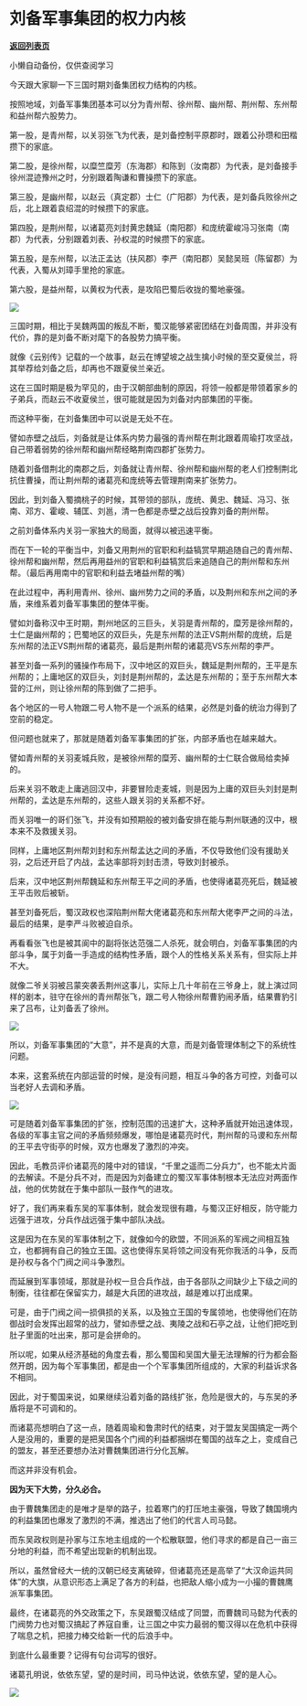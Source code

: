 # 刘备军事集团的权力内核

[**返回列表页**](/gzh/政事堂2019)

小懒自动备份，仅供查阅学习

  

今天跟大家聊一下三国时期刘备集团权力结构的内核。

按照地域，刘备军事集团基本可以分为青州帮、徐州帮、幽州帮、荆州帮、东州帮和益州帮六股势力。

  

第一股，是青州帮，以关羽张飞为代表，是刘备控制平原郡时，跟着公孙瓒和田楷攒下的家底。

第二股，是徐州帮，以糜竺糜芳（东海郡）和陈到（汝南郡）为代表，是刘备接手徐州混迹豫州之时，分别跟着陶谦和曹操攒下的家底。

第三股，是幽州帮，以赵云（真定郡）士仁（广阳郡）为代表，是刘备兵败徐州之后，北上跟着袁绍混的时候攒下的家底。

第四股，是荆州帮，以诸葛亮刘封黄忠魏延（南阳郡）和庞统霍峻冯习张南（南郡）为代表，分别跟着刘表、孙权混的时候攒下的家底。

第五股，是东州帮，以法正孟达（扶风郡）李严（南阳郡）吴懿吴班（陈留郡）为代表，入蜀从刘璋手里抢的家底。

第六股，是益州帮，以黄权为代表，是攻陷巴蜀后收拢的蜀地豪强。

  

![](https://mmbiz.qpic.cn/mmbiz_jpg/rxhS23yu8cMkUxw6DmEmNdAvibhwmoE4TB3RqIBRsyIgESBJia8B1E4hZbCBnRntpGicmKK0MeVo4pq6ia33waCuLQ/640?wx_fmt=jpeg)

  

三国时期，相比于吴魏两国的叛乱不断，蜀汉能够紧密团结在刘备周围，并非没有代价，靠的是刘备不断对麾下的各股势力搞平衡。

  

就像《云别传》记载的一个故事，赵云在博望坡之战生擒小时候的至交夏侯兰，将其举荐给刘备之后，却再也不跟夏侯兰亲近。

  

这在三国时期是极为罕见的，由于汉朝部曲制的原因，将领一般都是带领着家乡的子弟兵，而赵云不收夏侯兰，很可能就是因为刘备对内部集团的平衡。

  

而这种平衡，在刘备集团中可以说是无处不在。  

  

譬如赤壁之战后，刘备就是让体系内势力最强的青州帮在荆北跟着周瑜打攻坚战，自己带着弱势的徐州帮和幽州帮经略荆南四郡扩张势力。

  

随着刘备借荆北的南郡之后，刘备就让青州帮、徐州帮和幽州帮的老人们控制荆北抗住曹操，而让荆州帮的诸葛亮和庞统等去管理荆南来扩张势力。

  

因此，到刘备入蜀摘桃子的时候，其带领的部队，庞统、黄忠、魏延、冯习、张南、邓方、霍峻、辅匡、刘邕，清一色都是赤壁之战后投靠刘备的荆州帮。

  

之前刘备体系内关羽一家独大的局面，就得以被迅速平衡。  

  

而在下一轮的平衡当中，刘备又用荆州的官职和利益犒赏早期追随自己的青州帮、徐州帮和幽州帮，然后再用益州的官职和利益犒赏后来追随自己的荆州帮和东州帮。（最后再用南中的官职和利益去堵益州帮的嘴）  

  

在此过程中，再利用青州、徐州、幽州势力之间的矛盾，以及荆州和东州之间的矛盾，来维系着刘备军事集团的整体平衡。  

  

譬如刘备称汉中王时期，荆州地区的三巨头，关羽是青州帮的，糜芳是徐州帮的，士仁是幽州帮的；巴蜀地区的双巨头，先是东州帮的法正VS荆州帮的庞统，后是东州帮的法正VS荆州帮的诸葛亮，最后是荆州帮的诸葛亮VS东州帮的李严。

  

甚至刘备一系列的骚操作布局下，汉中地区的双巨头，魏延是荆州帮的，王平是东州帮的；上庸地区的双巨头，刘封是荆州帮的，孟达是东州帮的；至于东州帮大本营的江州，则让徐州帮的陈到做了二把手。

  

各个地区的一号人物跟二号人物不是一个派系的结果，必然是刘备的统治力得到了空前的稳定。  

  

但问题也就来了，那就是随着刘备军事集团的扩张，内部矛盾也在越来越大。

  

譬如青州帮的关羽麦城兵败，是被徐州帮的糜芳、幽州帮的士仁联合做局给卖掉的。

  

后来关羽不敢走上庸逃回汉中，非要冒险走麦城，则是因为上庸的双巨头刘封是荆州帮的，孟达是东州帮的，这些人跟关羽的关系都不好。

  

而关羽唯一的哥们张飞，并没有如预期般的被刘备安排在能与荆州联通的汉中，根本来不及救援关羽。

  

同样，上庸地区荆州帮刘封和东州帮孟达之间的矛盾，不仅导致他们没有援助关羽，之后还开启了内战，孟达率部将刘封击溃，导致刘封被杀。

  

后来，汉中地区荆州帮魏延和东州帮王平之间的矛盾，也使得诸葛亮死后，魏延被王平击败后被斩。  

  

甚至刘备死后，蜀汉政权也深陷荆州帮大佬诸葛亮和东州帮大佬李严之间的斗法，最后的结果，是李严斗败被迫自杀。  

  

再看看张飞也是被其阆中的副将张达范强二人杀死，就会明白，刘备军事集团的内部斗争，属于刘备一手造成的结构性矛盾，跟个人的性格关系关系有，但实际上并不大。  

  

就像二爷关羽被吕蒙突袭丢荆州这事儿，实际上几十年前在三爷身上，就上演过同样的剧本，驻守在徐州的青州帮张飞，跟二号人物徐州帮曹豹闹矛盾，结果曹豹引来了吕布，让刘备丢了徐州。  

  

![](https://mmbiz.qpic.cn/mmbiz_jpg/rxhS23yu8cMkUxw6DmEmNdAvibhwmoE4T1j5KCGrRCEYkYXm8rqibvIicvYoLa1Veq2ZWs48bL0MwL0w5IV5eH70Q/640?wx_fmt=jpeg)

  

所以，刘备军事集团的“大意”，并不是真的大意，而是刘备管理体制之下的系统性问题。

  

本来，这套系统在内部运营的时候，是没有问题，相互斗争的各方可控，刘备可以当老好人去调和矛盾。

  

![](https://mmbiz.qpic.cn/mmbiz_jpg/rxhS23yu8cMkUxw6DmEmNdAvibhwmoE4TY85ibiamKtDpSUBmklQpUpWzp7FmeKbVNia7r3FS0bbibom5iaibd2mU5GCQ/640?wx_fmt=jpeg)

  

可是随着刘备军事集团的扩张，控制范围的迅速扩大，这种矛盾就开始迅速体现，各级的军事主官之间的矛盾频频爆发，哪怕是诸葛亮时代，荆州帮的马谡和东州帮的王平去守街亭的时候，双方也爆发了激烈的冲突。

  

因此，毛教员评价诸葛亮的隆中对的错误，“千里之遥而二分兵力”，也不能太片面的去解读。不是分兵不对，而是因为刘备建立的蜀汉军事体制根本无法应对两面作战，他的优势就在于集中部队一鼓作气的进攻。

  

好了，我们再来看东吴的军事体制，就会发现很有趣，与蜀汉正好相反，防守能力远强于进攻，分兵作战远强于集中部队决战。  

  

这是因为在东吴的军事体制之下，就像如今的欧盟，不同派系的军阀之间相互独立，也都拥有自己的独立王国。这也使得东吴将领之间没有死你我活的斗争，反而是孙权与各个门阀之间斗争激烈。

  

而延展到军事领域，那就是孙权一旦合兵作战，由于各部队之间缺少上下级之间的制衡，往往都在保留实力，越是大兵团的进攻战，越是难以打出成果。

  

可是，由于门阀之间一损俱损的关系，以及独立王国的专属领地，也使得他们在防御战时会发挥出超常的战力，譬如赤壁之战、夷陵之战和石亭之战，让他们把吃到肚子里面的吐出来，那可是会拼命的。

  

所以呢，如果从经济基础的角度去看，那么蜀国和吴国大量无法理解的行为都会豁然开朗，因为每个军事集团，都是由一个个军事集团所组成的，大家的利益诉求各不相同。  

  

因此，对于蜀国来说，如果继续沿着刘备的路线扩张，危险是很大的，与东吴的矛盾将是不可调和的。

  

而诸葛亮想明白了这一点，随着周瑜和鲁肃时代的结束，对于盟友吴国搞定一两个人是没用的，重要的是把吴国各个门阀的利益都捆绑在蜀国的战车之上，变成自己的盟友，甚至还要想办法对曹魏集团进行分化瓦解。

  

而这并非没有机会。

  

 **因为天下大势，分久必合。**

  

由于曹魏集团走的是唯才是举的路子，拉着寒门的打压地主豪强，导致了魏国境内的利益集团也爆发了激烈的不满，推选出了他们的代言人司马懿。

  

而东吴政权则是孙家与江东地主组成的一个松散联盟，他们寻求的都是自己一亩三分地的利益，而不希望出现新的机制出现。

  

所以，虽然曾经大一统的汉朝已经支离破碎，但诸葛亮还是高举了“大汉命运共同体”的大旗，从意识形态上满足了各方的利益，也把敌人缩小成为一小撮的曹魏鹰派军事集团。

  

最终，在诸葛亮的外交政策之下，东吴跟蜀汉结成了同盟，而曹魏司马懿为代表的门阀势力也对蜀汉搞起了养寇自重，让三国之中实力最弱的蜀汉得以在危机中获得了喘息之机，把接力棒交给新一代的后浪手中。

  

到底什么最重要？记得有句台词写的很好。

  

诸葛孔明说，依依东望，望的是时间，司马仲达说，依依东望，望的是人心。

  

![](https://mmbiz.qpic.cn/mmbiz_jpg/rxhS23yu8cPp0iaKAfe0ZsWfgGcY72o9Nror8TicrtnlDsqzY7y4Kum4fM3X0FMEGlbvm9HvZUiaETSnLt4DHNLbQ/640?wx_fmt=jpeg)

